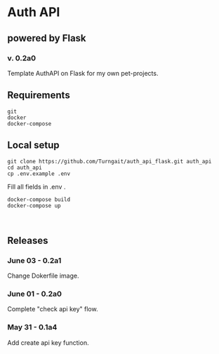 # Auth API
## powered by Flask
### v. 0.2a0

Template AuthAPI on Flask for my own pet-projects.

## Requirements
```
git
docker
docker-compose
```

## Local setup
```
git clone https://github.com/Turngait/auth_api_flask.git auth_api
cd auth_api
cp .env.example .env
```
Fill all fields in .env .

```
docker-compose build
docker-compose up
```

<br/>

## **Releases**
### June 03 - 0.2a1
Change Dokerfile image.
### June 01 - 0.2a0
Complete "check api key" flow.

### May 31 - 0.1a4
Add create api key function.
